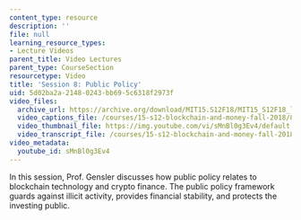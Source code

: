 ```yaml
---
content_type: resource
description: ''
file: null
learning_resource_types:
- Lecture Videos
parent_title: Video Lectures
parent_type: CourseSection
resourcetype: Video
title: 'Session 8: Public Policy'
uid: 5d02ba2a-2148-0243-bb69-5c6318f2973f
video_files:
  archive_url: https://archive.org/download/MIT15.S12F18/MIT15_S12F18_lec08_300k.mp4
  video_captions_file: /courses/15-s12-blockchain-and-money-fall-2018/8e7e3067e27450a8b79860f71568fdec_sMnBl0g3Ev4.vtt
  video_thumbnail_file: https://img.youtube.com/vi/sMnBl0g3Ev4/default.jpg
  video_transcript_file: /courses/15-s12-blockchain-and-money-fall-2018/8bcf796b5a589e2d15aa7746df495711_sMnBl0g3Ev4.pdf
video_metadata:
  youtube_id: sMnBl0g3Ev4
---
```


In this session, Prof. Gensler discusses how public policy relates to blockchain technology and crypto finance. The public policy framework guards against illicit activity, provides financial stability, and protects the investing public.